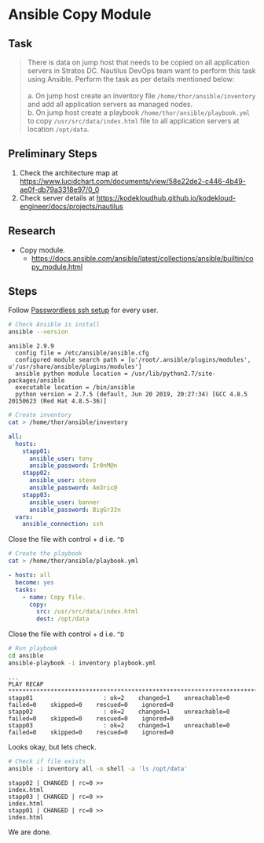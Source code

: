 # Ansible Copy Module

## Task

> There is data on jump host that needs to be copied on all application servers in Stratos DC. Nautilus DevOps team want to perform this task using Ansible. Perform the task as per details mentioned below:<br><br>a. On jump host create an inventory file `/home/thor/ansible/inventory` and add all application servers as managed nodes.<br>b. On jump host create a playbook `/home/thor/ansible/playbook.yml` to copy `/usr/src/data/index.html` file to all application servers at location `/opt/data`.
>
## Preliminary Steps

1. Check the architecture map at https://www.lucidchart.com/documents/view/58e22de2-c446-4b49-ae0f-db79a3318e97/0_0
2. Check server details at https://kodekloudhub.github.io/kodekloud-engineer/docs/projects/nautilus

## Research

* Copy module.
  * https://docs.ansible.com/ansible/latest/collections/ansible/builtin/copy_module.html

## Steps

Follow [Passwordless ssh setup](../../linux-system-administrator/networking/passwordless-ssh-access.md) for every user.

```bash
# Check Ansible is install
ansible --version
```

```
ansible 2.9.9
  config file = /etc/ansible/ansible.cfg
  configured module search path = [u'/root/.ansible/plugins/modules', u'/usr/share/ansible/plugins/modules']
  ansible python module location = /usr/lib/python2.7/site-packages/ansible
  executable location = /bin/ansible
  python version = 2.7.5 (default, Jun 20 2019, 20:27:34) [GCC 4.8.5 20150623 (Red Hat 4.8.5-36)]
```

```bash
# Create inventory
cat > /home/thor/ansible/inventory
```

```yaml
all:
  hosts:
    stapp01:
      ansible_user: tony
      ansible_password: Ir0nM@n
    stapp02:
      ansible_user: steve
      ansible_password: Am3ric@
    stapp03:
      ansible_user: banner
      ansible_password: BigGr33n
  vars:
    ansible_connection: ssh
```

Close the file with control + d i.e. `^D`

```bash
# Create the playbook
cat > /home/thor/ansible/playbook.yml
```

```yaml
- hosts: all
  become: yes
  tasks:
    - name: Copy file.
      copy:
        src: /usr/src/data/index.html
        dest: /opt/data
```

Close the file with control + d i.e. `^D`

```bash
# Run playbook
cd ansible
ansible-playbook -i inventory playbook.yml
```

```
...
PLAY RECAP ***********************************************************************
stapp01                    : ok=2    changed=1    unreachable=0    failed=0    skipped=0    rescued=0    ignored=0
stapp02                    : ok=2    changed=1    unreachable=0    failed=0    skipped=0    rescued=0    ignored=0
stapp03                    : ok=2    changed=1    unreachable=0    failed=0    skipped=0    rescued=0    ignored=0
```

Looks okay, but lets check.

```bash
# Check if file exists
ansible -i inventory all -m shell -a 'ls /opt/data'
```

```
stapp02 | CHANGED | rc=0 >>
index.html
stapp03 | CHANGED | rc=0 >>
index.html
stapp01 | CHANGED | rc=0 >>
index.html
```

We are done.

